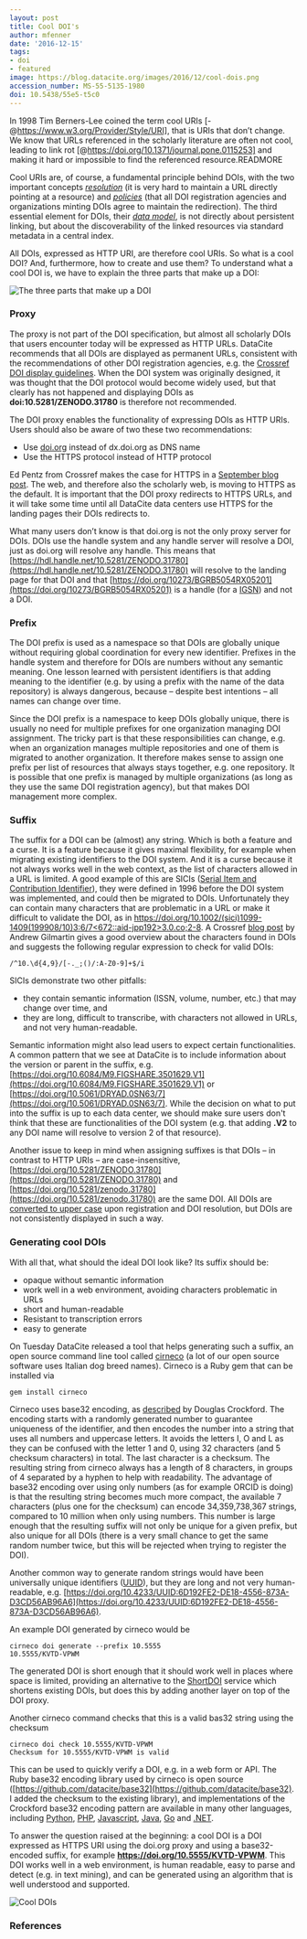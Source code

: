 ```yaml
---
layout: post
title: Cool DOI's
author: mfenner
date: '2016-12-15'
tags:
- doi
- featured
image: https://blog.datacite.org/images/2016/12/cool-dois.png
accession_number: MS-55-5135-1980
doi: 10.5438/55e5-t5c0
---
```

In 1998 Tim Berners-Lee coined the term cool URIs [-@https://www.w3.org/Provider/Style/URI], that is URIs that don’t change. We know that URLs referenced in the scholarly literature are often not cool, leading to link rot [@https://doi.org/10.1371/journal.pone.0115253] and making it hard or impossible to find the referenced resource.READMORE

Cool URIs are, of course, a fundamental principle behind DOIs, with the two important concepts [*resolution*](https://www.doi.org/doi_handbook/3_Resolution.html) (it is very hard to maintain a URL directly pointing at a resource) and [*policies*](https://www.doi.org/doi_handbook/6_Policies.html) (that all DOI registration agencies and organizations minting DOIs agree to maintain the redirection). The third essential element for DOIs, their [*data model*](https://www.doi.org/doi_handbook/4_Data_Model.html), is not directly about persistent linking, but about the discoverability of the linked resources via standard metadata in a central index.

All DOIs, expressed as HTTP URI, are therefore cool URIs. So what is a cool DOI? And, furthermore, how to create and use them? To understand what a cool DOI is, we have to explain the three parts that make up a DOI:

![The three parts that make up a DOI](/images/2016/12/doi-parts.png)

### Proxy

The proxy is not part of the DOI specification, but almost all scholarly DOIs that users encounter today will be expressed as HTTP URLs. DataCite recommends that all DOIs are displayed as permanent URLs, consistent with the recommendations of other DOI registration agencies, e.g. the [Crossref DOI display guidelines](http://www.crossref.org/02publishers/doi_display_guidelines.html). When the DOI system was originally designed, it was thought that the DOI protocol would become widely used, but that clearly has not happened and displaying DOIs as **doi:10.5281/ZENODO.31780** is therefore not recommended.

The DOI proxy enables the functionality of expressing DOIs as HTTP URIs. Users should also be aware of two these two recommendations:

* Use [doi.org](https://www.doi.org/doi_proxy/proxy_policies.html) instead of dx.doi.org as DNS name
* Use the HTTPS protocol instead of HTTP protocol

Ed Pentz from Crossref makes the case for HTTPS in a [September blog post](http://blog.crossref.org/2016/09/new-crossref-doi-display-guidelines.html). The web, and therefore also the scholarly web, is moving to HTTPS as the default. It is important that the DOI proxy redirects to HTTPS URLs, and it will take some time until all DataCite data centers use HTTPS for the landing pages their DOIs redirects to.

What many users don’t know is that doi.org is not the only proxy server for DOIs. DOIs use the handle system and any handle server will resolve a DOI, just as doi.org will resolve any handle. This means that [https://hdl.handle.net/10.5281/ZENODO.31780](https://hdl.handle.net/10.5281/ZENODO.31780) will resolve to the landing page for that DOI and that [https://doi.org/10273/BGRB5054RX05201](https://doi.org/10273/BGRB5054RX05201) is a handle (for a [IGSN](http://www.igsn.org/)) and not a DOI.

### Prefix

The DOI prefix is used as a namespace so that DOIs are globally unique without requiring global coordination for every new identifier. Prefixes in the handle system and therefore for DOIs are numbers without any semantic meaning. One lesson learned with persistent identifiers is that adding meaning to the identifier (e.g. by using a prefix with the name of the data repository) is always dangerous, because – despite best intentions – all names can change over time.

Since the DOI prefix is a namespace to keep DOIs globally unique, there is usually no need for multiple prefixes for one organization managing DOI assignment. The tricky part is that these responsibilities can change, e.g. when an organization manages multiple repositories and one of them is migrated to another organization. It therefore makes sense to assign one prefix per list of resources that always stays together, e.g. one repository. It is possible that one prefix is managed by multiple organizations (as long as they use the same DOI registration agency), but that makes DOI management more complex.

### Suffix

The suffix for a DOI can be (almost) any string. Which is both a feature and a curse. It is a feature because it gives maximal flexibility, for example when migrating existing identifiers to the DOI system. And it is a curse because it not always works well in the web context, as the list of characters allowed in a URL is limited. A good example of this are SICIs ([Serial Item and Contribution Identifier](https://en.wikipedia.org/wiki/Serial_Item_and_Contribution_Identifier)), they were defined in 1996 before the DOI system was implemented, and could then be migrated to DOIs. Unfortunately they can contain many characters that are problematic in a URL or make it difficult to validate the DOI, as in [https://doi.org/10.1002/(sici)1099-1409(199908/10)3:6/7<672::aid-jpp192>3.0.co;2-8](https://doi.org/10.1002/(sici)1099-1409(199908/10)3:6/7<672::aid-jpp192>3.0.co;2-8). A Crossref [blog post](http://blog.crossref.org/2015/08/doi-regular-expressions.html) by Andrew Gilmartin gives a good overview about the characters found in DOIs and suggests the following regular expression to check for valid DOIs:

```
/^10.\d{4,9}/[-._;()/:A-Z0-9]+$/i
```

SICIs demonstrate two other pitfalls:

* they contain semantic information (ISSN, volume, number, etc.) that may change over time, and
* they are long, difficult to transcribe, with characters not allowed in URLs, and not very human-readable.

Semantic information might also lead users to expect certain functionalities. A common pattern that we see at DataCite is to include information about the version or parent in the suffix, e.g. [https://doi.org/10.6084/M9.FIGSHARE.3501629.V1](https://doi.org/10.6084/M9.FIGSHARE.3501629.V1) or [https://doi.org/10.5061/DRYAD.0SN63/7](https://doi.org/10.5061/DRYAD.0SN63/7). While the decision on what to put into the suffix is up to each data center, we should make sure users don't think that these are functionalities of the DOI system (e.g. that adding **.V2** to any DOI name will resolve to version 2 of that resource).

Another issue to keep in mind when assigning suffixes is that DOIs – in contrast to HTTP URIs – are case-insensitive, [https://doi.org/10.5281/ZENODO.31780](https://doi.org/10.5281/ZENODO.31780) and [https://doi.org/10.5281/zenodo.31780](https://doi.org/10.5281/zenodo.31780) are the same DOI. All DOIs are [converted to upper case](https://www.doi.org/doi_handbook/2_Numbering.html#2.4) upon registration and DOI resolution, but DOIs are not consistently displayed in such a way.

### Generating cool DOIs

With all that, what should the ideal DOI look like? Its suffix should be:

* opaque without semantic information
* work well in a web environment, avoiding characters problematic in URLs
* short and human-readable
* Resistant to transcription errors
* easy to generate

On Tuesday DataCite released a tool that helps generating such a suffix, an open source command line tool called [cirneco](https://github.com/datacite/cirneco) (a lot of our open source software uses Italian dog breed names). Cirneco is a Ruby gem that can be installed via

```
gem install cirneco
```

Cirneco uses base32 encoding, as [described](http://www.crockford.com/wrmg/base32.html) by Douglas Crockford. The encoding starts with a randomly generated number to guarantee uniqueness of the identifier, and then encodes the number into a string that uses all numbers and uppercase letters. It avoids the letters I, O and L as they can be confused with the letter 1 and 0, using 32 characters (and 5 checksum characters) in total. The last character is a checksum. The resulting string from cirneco always has a length of 8 characters, in groups of 4 separated by a hyphen to help with readability. The advantage of base32 encoding over using only numbers (as for example ORCID is doing) is that the resulting string becomes much more compact, the available 7 characters (plus one for the checksum) can encode 34,359,738,367 strings, compared to 10 million when only using numbers. This number is large enough that the resulting suffix will not only be unique for a given prefix, but also unique for all DOIs (there is a very small chance to get the same random number twice, but this will be rejected when trying to register the DOI).

Another common way to generate random strings would have been universally unique identifiers ([UUID](https://en.wikipedia.org/wiki/Universally_unique_identifier)), but they are long and not very human-readable, e.g. [https://doi.org/10.4233/UUID:6D192FE2-DE18-4556-873A-D3CD56AB96A6](https://doi.org/10.4233/UUID:6D192FE2-DE18-4556-873A-D3CD56AB96A6).

An example DOI generated by cirneco would be

```
cirneco doi generate --prefix 10.5555
10.5555/KVTD-VPWM
```

The generated DOI is short enough that it should work well in places where space is limited, providing an alternative to the [ShortDOI](http://shortdoi.org/) service which shortens existing DOIs, but does this by adding another layer on top of the DOI proxy.

Another cirneco command checks that this is a valid bas32 string using the checksum

```
cirneco doi check 10.5555/KVTD-VPWM
Checksum for 10.5555/KVTD-VPWM is valid
```

This can be used to quickly verify a DOI, e.g. in a web form or API. The Ruby base32 encoding library used by cirneco is open source ([https://github.com/datacite/base32](https://github.com/datacite/base32). I added the checksum to the existing library), and implementations of the Crockford base32 encoding pattern are available in many other languages, including [Python](https://github.com/jbittel/base32-crockford), [PHP](https://github.com/dflydev/dflydev-base32-crockford), [Javascript](https://www.npmjs.com/package/base32-crockford), [Java](http://stackoverflow.com/questions/22385467/crockford-base32-encoding-for-large-number-java-implementation), [Go](https://github.com/richardlehane/crock32) and [.NET](https://www.nuget.org/packages/crockford-base32).

To answer the question raised at the beginning: a cool DOI is a DOI expressed as HTTPS URI using the doi.org proxy and using a base32-encoded suffix, for example **https://doi.org/10.5555/KVTD-VPWM**. This DOI works well in a web environment, is human readable, easy to parse and detect (e.g. in text mining), and can be generated using an algorithm that is well understood and supported.

![Cool DOIs](/images/2016/12/cool-dois.svg)

### References
